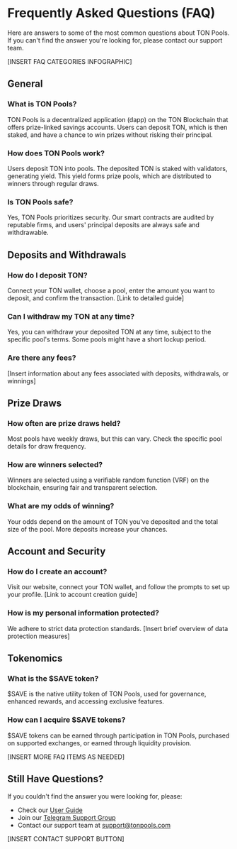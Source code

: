 # Frequently Asked Questions (FAQ)

Here are answers to some of the most common questions about TON Pools. If you can't find the answer you're looking for, please contact our support team.

[INSERT FAQ CATEGORIES INFOGRAPHIC]

## General

### What is TON Pools?
TON Pools is a decentralized application (dapp) on the TON Blockchain that offers prize-linked savings accounts. Users can deposit TON, which is then staked, and have a chance to win prizes without risking their principal.

### How does TON Pools work?
Users deposit TON into pools. The deposited TON is staked with validators, generating yield. This yield forms prize pools, which are distributed to winners through regular draws.

### Is TON Pools safe?
Yes, TON Pools prioritizes security. Our smart contracts are audited by reputable firms, and users' principal deposits are always safe and withdrawable.

## Deposits and Withdrawals

### How do I deposit TON?
Connect your TON wallet, choose a pool, enter the amount you want to deposit, and confirm the transaction. [Link to detailed guide]

### Can I withdraw my TON at any time?
Yes, you can withdraw your deposited TON at any time, subject to the specific pool's terms. Some pools might have a short lockup period.

### Are there any fees?
[Insert information about any fees associated with deposits, withdrawals, or winnings]

## Prize Draws

### How often are prize draws held?
Most pools have weekly draws, but this can vary. Check the specific pool details for draw frequency.

### How are winners selected?
Winners are selected using a verifiable random function (VRF) on the blockchain, ensuring fair and transparent selection.

### What are my odds of winning?
Your odds depend on the amount of TON you've deposited and the total size of the pool. More deposits increase your chances.

## Account and Security

### How do I create an account?
Visit our website, connect your TON wallet, and follow the prompts to set up your profile. [Link to account creation guide]

### How is my personal information protected?
We adhere to strict data protection standards. [Insert brief overview of data protection measures]

## Tokenomics

### What is the $SAVE token?
$SAVE is the native utility token of TON Pools, used for governance, enhanced rewards, and accessing exclusive features.

### How can I acquire $SAVE tokens?
$SAVE tokens can be earned through participation in TON Pools, purchased on supported exchanges, or earned through liquidity provision.

[INSERT MORE FAQ ITEMS AS NEEDED]

## Still Have Questions?

If you couldn't find the answer you were looking for, please:
- Check our [User Guide](link-to-user-guide)
- Join our [Telegram Support Group](link-to-telegram)
- Contact our support team at support@tonpools.com

[INSERT CONTACT SUPPORT BUTTON]